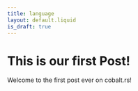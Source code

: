 ```yaml
---
title: language
layout: default.liquid
is_draft: true
---
```

# This is our first Post!

Welcome to the first post ever on cobalt.rs!
